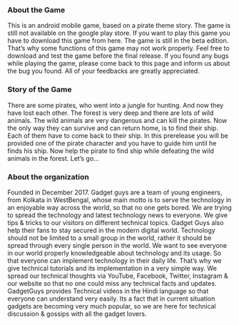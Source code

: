### About the Game
This is an android mobile game, based on a pirate theme story. The game is still not available on the google play store. If you want to play this game you have to download this game from here. The game is still in the beta edition. That’s why some functions of this game may not work properly. Feel free to download and test the game before the final release. If you found any bugs while playing the game, please come back to this page and inform us about the bug you found. All of your feedbacks are greatly appreciated.

### Story of the Game
There are some pirates, who went into a jungle for hunting. And now they have lost each other. The forest is very deep and there are lots of wild animals. The wild animals are very dangerous and can kill the pirates. Now the only way they can survive and can return home, is to find their ship. Each of them have to come back to their ship. In this prerelease you will be provided one of the pirate character and you have to guide him until he finds his ship. Now help the pirate to find ship while defeating the wild animals in the forest. Let’s go…

### About the organization
Founded in December 2017. Gadget guys are a team of young engineers, from Kolkata in WestBengal, whose main motto is to serve the technology in an enjoyable way across the world, so that no one gets bored. We are trying to spread the technology and latest technology news to everyone. We give tips & tricks to our visitors on different technical topics. Gadget Guys also help their fans to stay secured in the modern digital world. Technology should not be limited to a small group in the world, rather it should be spread through every single person in the world. We want to see everyone in our world properly knowledgeable about technology and its usage. So that everyone can implement technology in their daily life. That’s why we give technical tutorials and its implementation in a very simple way. We spread our technical thoughts via  YouTube, Facebook, Twitter, Instagram & our website so that no one could miss any technical facts and updates. GadgetGuys provides Technical videos in the Hindi language so that everyone can understand very easily. Its a fact that in current situation gadgets are becoming very much popular, so we are here for technical discussion & gossips with all the gadget lovers.